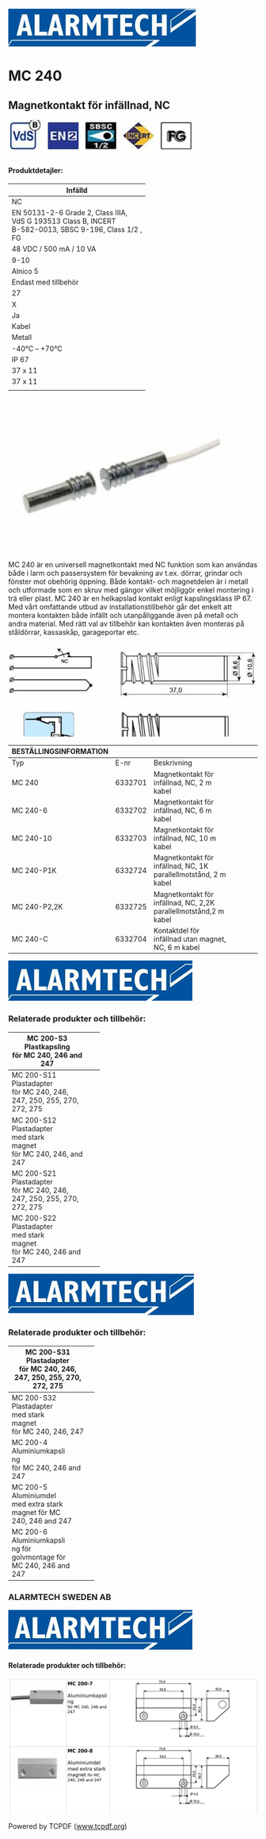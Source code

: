 ![](_page_0_Picture_1.jpeg)

# MC 240

## Magnetkontakt för infällnad, NC

![](_page_0_Picture_4.jpeg)

#### **Produktdetajler:**

| Infälld                                                                                                        |
|----------------------------------------------------------------------------------------------------------------|
| NC                                                                                                             |
| EN 50131-2-6 Grade 2, Class IIIA,<br>VdS G 193513 Class B, INCERT<br>B-582-0013, SBSC 9-196, Class 1/2 ,<br>FG |
| 48 VDC / 500 mA / 10 VA                                                                                        |
| 9-10                                                                                                           |
| Alnico 5                                                                                                       |
| Endast med tillbehör                                                                                           |
| 27                                                                                                             |
| X                                                                                                              |
| Ja                                                                                                             |
| Kabel                                                                                                          |
| Metall                                                                                                         |
| -40°C – +70°C                                                                                                  |
| IP 67                                                                                                          |
| 37 x 11                                                                                                        |
| 37 x 11                                                                                                        |
|                                                                                                                |

![](_page_0_Picture_7.jpeg)

MC 240 är en universell magnetkontakt med NC funktion som kan användas både i larm och passersystem för bevakning av t.ex. dörrar, grindar och fönster mot obehörig öppning. Både kontakt- och magnetdelen är i metall och utformade som en skruv med gängor vilket möjliggör enkel montering i trä eller plast. MC 240 är en helkapslad kontakt enligt kapslingsklass IP 67. Med vårt omfattande utbud av installationstillbehör går det enkelt att montera kontakten både infällt och utanpåliggande även på metall och andra material. Med rätt val av tillbehör kan kontakten även monteras på ståldörrar, kassaskåp, garageportar etc.

![](_page_0_Figure_9.jpeg)

| BESTÄLLINGSINFORMATION |         |                                                                   |  |  |  |  |
|------------------------|---------|-------------------------------------------------------------------|--|--|--|--|
| Typ                    | E-nr    | Beskrivning                                                       |  |  |  |  |
| MC 240                 | 6332701 | Magnetkontakt för infällnad, NC, 2 m kabel                        |  |  |  |  |
| MC 240-6               | 6332702 | Magnetkontakt för infällnad, NC, 6 m kabel                        |  |  |  |  |
| MC 240-10              | 6332703 | Magnetkontakt för infällnad, NC, 10 m kabel                       |  |  |  |  |
| MC 240-P1K             | 6332724 | Magnetkontakt för infällnad, NC, 1K parallellmotstånd, 2 m kabel  |  |  |  |  |
| MC 240-P2,2K           | 6332725 | Magnetkontakt för infällnad, NC, 2,2K parallellmotstånd,2 m kabel |  |  |  |  |
| MC 240-C               | 6332704 | Kontaktdel för infällnad utan magnet, NC, 6 m kabel               |  |  |  |  |

![](_page_1_Picture_1.jpeg)

### **Relaterade produkter och tillbehör:**

| MC 200-S3<br>Plastkapsling<br>för MC 240, 246 and<br>247                          |  |  |
|-----------------------------------------------------------------------------------|--|--|
| MC 200-S11<br>Plastadapter<br>för MC 240, 246,<br>247, 250, 255, 270,<br>272, 275 |  |  |
| MC 200-S12<br>Plastadapter<br>med stark<br>magnet<br>för MC 240, 246, and<br>247  |  |  |
| MC 200-S21<br>Plastadapter<br>för MC 240, 246,<br>247, 250, 255, 270,<br>272, 275 |  |  |
| MC 200-S22<br>Plastadapter<br>med stark<br>magnet<br>för MC 240, 246 and<br>247   |  |  |

![](_page_2_Picture_1.jpeg)

### **Relaterade produkter och tillbehör:**

| MC 200-S31<br>Plastadapter<br>för MC 240, 246,<br>247, 250, 255, 270,<br>272, 275  |  |
|------------------------------------------------------------------------------------|--|
| MC 200-S32<br>Plastadapter<br>med stark<br>magnet<br>för MC 240, 246, 247          |  |
| MC 200-4<br>Aluminiumkapsli<br>ng<br>för MC 240, 246 and<br>247                    |  |
| MC 200-5<br>Aluminiumdel<br>med extra stark<br>magnet för MC<br>240, 246 and 247   |  |
| MC 200-6<br>Aluminiumkapsli<br>ng för<br>golvmontage för<br>MC 240, 246 and<br>247 |  |

### **ALARMTECH SWEDEN AB**

![](_page_3_Picture_1.jpeg)

#### **Relaterade produkter och tillbehör:**

![](_page_3_Figure_3.jpeg)

Powered by TCPDF (www.tcpdf.org)